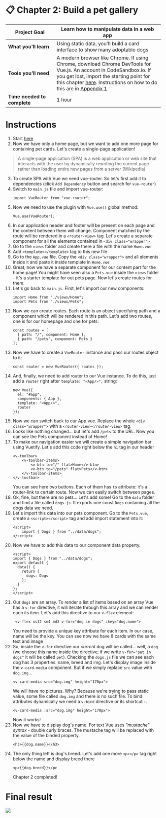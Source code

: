 # 📋 Chapter 2: Build a pet gallery

| **Project&nbsp;Goal** | Learn how to manipulate data in a web app                                                                                                                                   |
| --------------------------- | ------------------------------------------------------------------------------------------------------------------------------------------------------------------------------------------------ |
| **What&nbsp;you’ll&nbsp;learn**       | Using static data, you'll build a card interface to show many adoptable dogs                                                                                             |
| **Tools&nbsp;you’ll&nbsp;need**       | A modern browser like Chrome. If using Chrome, download Chrome DevTools for Vue.js. An account in CodeSandbox.io. If you get lost, import the starting point for this chapter [here](https://github.com/VueVixens/projects/tree/master/chapter-1-end). Instructions on how to do this are in [Appendix 1](appendix_1.md) |
| **Time needed to complete** | 1 hour                                                                                                                                                                                     |

# Instructions
1. Start [here](https://github.com/VueVixens/projects/tree/master/chapter-1-end)
2. Now we have only a home page, but we want to add one more page for containing pet cards. Let's create a single-page application!

  > A single-page application (SPA) is a web application or web site that interacts with the user by dynamically rewriting the current page rather than loading entire new pages from a server (Wikipedia)

3. To create SPA with Vue we need vue-router. So let's first add it to dependencies (click `Add Dependency` button and search for `vue-router`)
4. Switch to `main.js` file and import vue-router:
    ```
    import VueRouter from "vue-router";
    ```
5. Now we need to use the plugin with `Vue.use()` global method:
    ```
    Vue.use(VueRouter);
    ```
6. In our application header and footer will be present on each page and the content between them will change. Component matched by the route will be rendered in a `<router-view>` tag. Let's create a separate component for all the elements contained in `<div class="wrapper">`
7. Go to the `views` folder and create there a file with the name `Home.vue`
8. Add `<template></template>` tag to this new file
9. Go to the `App.vue` file. Copy the `<div class="wrapper">` and all elements inside it and paste it inside template in `Home.vue`
10. Great, now we have a separate component for our content part for the home page! You might have seen also a `Pets.vue` inside the `views` folder - it's a starter template for out pets page. Now let's create routes for them.
11. Let's go back to `main.js`. First, let's import our new components:
    ```
    import Home from "./views/Home";
    import Pets from "./views/Pets";
    ```
12. Now we can create routes. Each route is an object specifying path and a component which will be rendered in this path. Let's add two routes, one is for our homepage and one for pets:
    ```
    const routes = [
      { path: "/", component: Home },
      { path: "/pets", component: Pets }
    ];
    ```
13. Now we have to create a `VueRouter` instance and pass our routes object to it:
    ```
    const router = new VueRouter({ routes });
    ```
14. And, finally, we need to add router to our Vue instance. To do this, just add a `router` right after `template: "<App/>",` string:
    ```
    new Vue({
      el: "#app",
      components: { App },
      template: "<App/>",
      router
    });
    ```
15. Now we can switch back to our App.vue. Replace the whole `<div class="wrapper">` with a `<router-view></router-view>` tag.
16. Looks like nothing changed... but let's add `/pets` to the URL. Now you can see the Pets component instead of Home!
17. To make our navigation easier we will create a simple navigation bar using Vuetify. Let's add this code right below the `h1` tag in our header
    ```
    <v-toolbar>
        <v-toolbar-items>
            <v-btn to="/" flat>Home</v-btn>
            <v-btn to="/pets" flat>Pets</v-btn>
        </v-toolbar-items>
    </v-toolbar>
    ```
    You can see here two buttons. Each of them has `to` attribute: it's a router-link to certain route. Now we can easily switch between pages.
18. Ok, fine, but there are no pets... Let's add some! Go to the `data` folder and find a file called `dogs.js`. It exports one const `Dogs` containing all the dogs data we need.
19. Let's import this data into our pets component. Go to the `Pets.vue`, create a `<script></script>` tag and add import statement into it:
    ```
    <script>
        import { Dogs } from "../data/dogs";
    </script>
    ```
20. Now we have to add this data to our component data property.
    ```
    <script>
    import { Dogs } from "../data/dogs";
    export default {
      data() {
        return {
          dogs: Dogs
        };
      }
    };
    </script>
    ```
21. Our `dogs` are an array. To render a list of items based on an array Vue has a `v-for` directive, it will iterate through this array and we can render each its item. Let's add this directive to our `v-flex` element:
    ```
     <v-flex xs12 sm4 md3 v-for="dog in dogs" :key="dog.name">
     ```
     You need to provide a unique key attribute for each item. In our case, name will be the key.
     You can see now we have 8 cards with the same text and image
22. So, inside the `v-for` directive our _current_ dog will be called... well, a `dog` (we choose this name inside the directive; if we write `v-for="pet in dogs"` it will be called `pet`). Checking the `dogs.js` file we can see each dog has 3 properties: name, breed and img. Let's display image inside the `v-card-media` component. But if we simply replace `src` value with `dog.img`...
    ```
    <v-card-media src="dog.img" height="170px">
    ```
    We will have no pictures. Why? Because we're trying to pass static value, some file called `dog.img` and there is no such file. To bind attributes dynamically we need a `v-bind` directive or its shortcut `:`.
    ```
    <v-card-media :src="dog.img" height="170px">
    ```
    Now it works!
23. Now we have to display dog's name. For text Vue uses _"mustache" syntax_ - double curly braces. The mustache tag will be replaced with the value of the binded property.
    ```
    <h3>{{dog.name}}</h3>
    ```
24. The only thing left is dog's breed. Let's add one more `<p></p>` tag right below the name and display breed there
    ```
    <p>{{dog.breed}}</p>
    ```
    Chapter 2 completed!

# Final result
![](https://i.imgur.com/c1GkkcW.png)